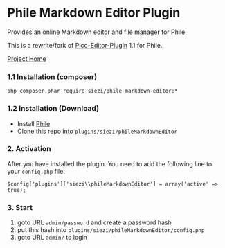 # Phile Markdown Editor Plugin #


Provides an online Markdown editor and file manager for Phile.

This is a rewrite/fork of [Pico-Editor-Plugin](https://github.com/gilbitron/Pico-Editor-Plugin) 1.1 for Phile.

[Project Home](https://github.com/Schlaefer/phileMarkdownEditor)

### 1.1 Installation (composer) ###


	php composer.phar require siezi/phile-markdown-editor:*

### 1.2 Installation (Download)

* Install [Phile](https://github.com/PhileCMS/Phile)
* Clone this repo into `plugins/siezi/phileMarkdownEditor`

### 2. Activation

After you have installed the plugin. You need to add the following line to your `config.php` file:


	$config['plugins']['siezi\\phileMarkdownEditor'] = array('active' => true);


### 3. Start ###

1. goto URL `admin/password` and create a password hash
2. put this hash into `plugins/siezi/phileMarkdownEditor/config.php`
3. goto URL `admin/` to login


